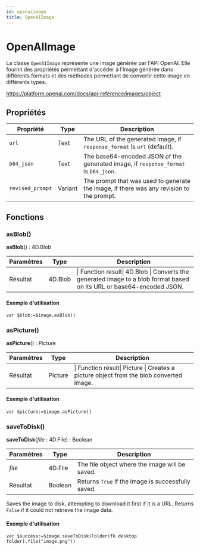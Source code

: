 ```yaml
---
id: openaiimage
title: OpenAIImage
---
```


# OpenAIImage

La classe `OpenAIImage` représente une image générée par l'API OpenAI. Elle fournit des propriétés permettant d'accéder à l'image générée dans différents formats et des méthodes permettant de convertir cette image en différents types.

https://platform.openai.com/docs/api-reference/images/object

## Propriétés

| Propriété        | Type    | Description                                                                                                 |
| ---------------- | ------- | ----------------------------------------------------------------------------------------------------------- |
| `url`            | Text    | The URL of the generated image, if `response_format` is `url` (default). |
| `b64_json`       | Text    | The base64-encoded JSON of the generated image, if `response_format` is `b64_json`.         |
| `revised_prompt` | Variant | The prompt that was used to generate the image, if there was any revision to the prompt.    |

## Fonctions

### asBlob()

**asBlob**() : 4D.Blob

| Paramètres | Type                    | Description                                                                                                                                              |
| ---------- | ----------------------- | -------------------------------------------------------------------------------------------------------------------------------------------------------- |
| Résultat   | 4D.Blob | \\| Function result\| 4D.Blob \| Converts the generated image to a blob format based on its URL or base64-encoded JSON. |

#### Exemple d'utilisation

```4d
var $blob:=$image.asBlob()
```

### asPicture()

**asPicture**() : Picture

| Paramètres | Type    | Description                                                                                               |
| ---------- | ------- | --------------------------------------------------------------------------------------------------------- |
| Résultat   | Picture | \\| Function result\| Picture \| Creates a picture object from the blob converted image. |

#### Exemple d'utilisation

```4d
var $picture:=$image.asPicture()
```

### saveToDisk()

**saveToDisk**(*file* : 4D.File) : Boolean

| Paramètres | Type                    | Description                                                        |
| ---------- | ----------------------- | ------------------------------------------------------------------ |
| *file*     | 4D.File | The file object where the image will be saved.     |
| Résultat   | Boolean                 | Returns `True` if the image is successfully saved. |

Saves the image to disk, attempting to download it first if it is a URL. Returns `False` if it could not retrieve the image data.

#### Exemple d'utilisation

```4d
var $success:=$image.saveToDisk(Folder(fk desktop folder).file("image.png"))
```
